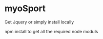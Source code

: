 # myoSport

Get Jquery or simply install locally
<script src="http://code.jquery.com/jquery-2.1.4.min.js"></script>

npm install to get all the required node moduls